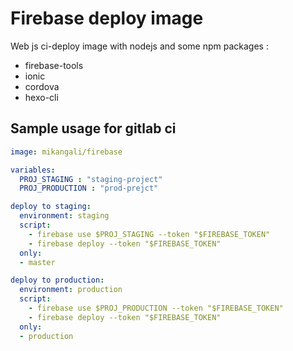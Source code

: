# Firebase deploy image

Web js ci-deploy image with nodejs and some npm packages :

* firebase-tools
* ionic
* cordova
* hexo-cli

## Sample usage for gitlab ci

```yml
image: mikangali/firebase

variables:
  PROJ_STAGING : "staging-project"
  PROJ_PRODUCTION : "prod-prejct"

deploy to staging:
  environment: staging
  script:
    - firebase use $PROJ_STAGING --token "$FIREBASE_TOKEN"
    - firebase deploy --token "$FIREBASE_TOKEN"
  only:
  - master

deploy to production:
  environment: production
  script:
    - firebase use $PROJ_PRODUCTION --token "$FIREBASE_TOKEN"
    - firebase deploy --token "$FIREBASE_TOKEN"
  only:
  - production
```
